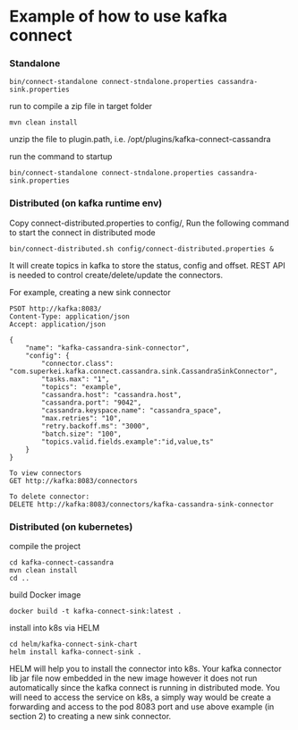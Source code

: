# Example of how to use kafka connect

### Standalone

```
bin/connect-standalone connect-stndalone.properties cassandra-sink.properties 
```

run to compile a zip file in target folder

```
mvn clean install
```

unzip the file to plugin.path, i.e. /opt/plugins/kafka-connect-cassandra

run the command to startup

```
bin/connect-standalone connect-stndalone.properties cassandra-sink.properties
```

 

### Distributed (on kafka runtime env)

Copy connect-distributed.properties to config/, Run the following command to start the connect in distributed mode

```In distributed mode, creating/delete of connectors via REST api. The information will be stored in the kafka topic
bin/connect-distributed.sh config/connect-distributed.properties &
```

It will create topics in kafka to store the status, config and offset. REST API is needed to control create/delete/update the connectors.

For example, creating a new sink connector

```
PSOT http://kafka:8083/
Content-Type: application/json
Accept: application/json

{
    "name": "kafka-cassandra-sink-connector",
    "config": {
        "connector.class": "com.superkei.kafka.connect.cassandra.sink.CassandraSinkConnector",
        "tasks.max": "1",
        "topics": "example",
        "cassandra.host": "cassandra.host",
        "cassandra.port": "9042",
        "cassandra.keyspace.name": "cassandra_space",
        "max.retries": "10",
        "retry.backoff.ms": "3000",
        "batch.size": "100",
        "topics.valid.fields.example":"id,value,ts"       
    }
}
```

```
To view connectors
GET http://kafka:8083/connectors
```

```
To delete connector:
DELETE http://kafka:8083/connectors/kafka-cassandra-sink-connector
```



### Distributed (on kubernetes)

compile the project

```
cd kafka-connect-cassandra
mvn clean install
cd ..
```

build Docker image

```
docker build -t kafka-connect-sink:latest .
```

install into k8s via HELM

```
cd helm/kafka-connect-sink-chart
helm install kafka-connect-sink .
```

HELM will help you to install the connector into k8s. Your kafka connector lib jar file now embedded in the new image however it does not run automatically since the kafka connect is running in distributed mode. You will need to access the service on k8s, a simply way would be create a forwarding and access to the pod 8083 port and use above example (in section 2) to creating a new sink connector.